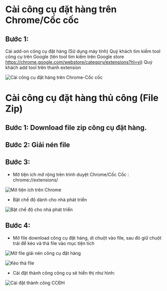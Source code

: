 # Cài công cụ đặt hàng trên Chrome/Cốc cốc

## Bước 1: 

Cài add-on công cụ đặt hàng (Sử dụng máy tính)
Quý khách tìm kiếm tool công cụ trên Google (tên tool tìm kiếm trên Google store https://chrome.google.com/webstore/category/extensions?hl=vi)
Quý khách add tool trên thanh extension

![Cài công cụ đặt hàng trên Chrome-Cốc cốc](https://user-images.githubusercontent.com/73226975/99616059-2bc44c80-2a4f-11eb-8e42-3df4522e00a3.png)


# Cài công cụ đặt hàng thủ công (File Zip)

## Bước 1: Download file zip công cụ đặt hàng.

## Bước 2: Giải nén file

## Bước 3: 

- Mở tiện ích mở rộng trên trình duyệt Chrome/Cốc Cốc : chrome://extensions/

![Mở tiện ích trên Chrome](https://user-images.githubusercontent.com/73226975/100176124-4a6c8c80-2f02-11eb-91d7-135bc51783fb.png)

- Bật chế độ dành cho nhà phát triển

![Bật chế độ cho nhà phát triển](https://user-images.githubusercontent.com/73226975/100176194-6b34e200-2f02-11eb-8b08-ff233322440b.png)


## Bước 4: 

- Mở file download công cụ đặt hàng, di chuột vào file, sau đó giữ chuột trái để kéo và thả file vào mục tiện tích


![Mở file giải nén công cụ đặt hàng](https://user-images.githubusercontent.com/73226975/100176241-81db3900-2f02-11eb-87d6-b6dc0447aec4.png)


![Kéo thả file](https://user-images.githubusercontent.com/73226975/100176268-8b64a100-2f02-11eb-8e1e-7c2a9bd60a04.png)

- Cài đặt thành công công cụ sẽ hiển thị như hình:

![Cài đặt thành công CCĐH](https://user-images.githubusercontent.com/73226975/100176438-dbdbfe80-2f02-11eb-862f-50362fcf78c6.png)


